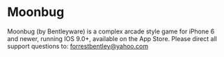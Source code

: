 # Moonbug
Moonbug (by Bentleyware) is a complex arcade style game for iPhone 6 and newer, running IOS 9.0+, available on the App Store.
Please direct all support questions to:
forrestbentley@yahoo.com
